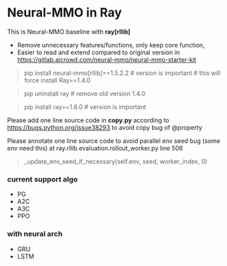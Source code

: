# Neural-MMO in Ray

This is Neural-MMO baseline with **ray[rllib]**

- Remove unnecessary features/functions, only keep core function, 
- Easier to read and extend compared to original version in https://gitlab.aicrowd.com/neural-mmo/neural-mmo-starter-kit

> pip install neural-mmo[rllib]==1.5.2.2 # version is important # this will force install Ray==1.4.0

> pip uninstall ray # remove old version 1.4.0

> pip install ray==1.8.0 # version is important

Please add one line source code in **copy.py** according to
https://bugs.python.org/issue38293 to avoid copy bug of @property

Please annotate one line source code to avoid parallel env seed bug (some env need this)
at ray.rllib.evaluation.rollout_worker.py line 508

> _update_env_seed_if_necessary(self.env, seed, worker_index, 0)


### current support algo
- PG
- A2C
- A3C
- PPO
  
### with neural arch
- GRU
- LSTM



